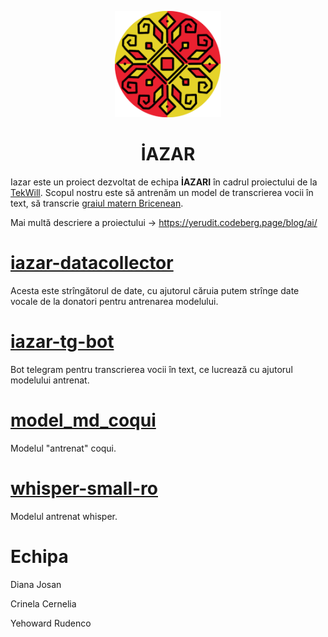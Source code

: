 <p align="center">
  <img src="./static/iazar-logo.png" alt="logo" height="170dp">
</p>


<h1 align="center">İAZAR</h1> 

Iazar este un proiect dezvoltat de echipa **İAZARI** în cadrul proiectului de la [TekWill](https://tekwill.md/).
Scopul nostru este să antrenăm un model de transcrierea vocii în text, să transcrie [graiul matern Bricenean](https://ro.wikipedia.org/wiki/Graiul_moldovenesc?lang=ro).

Mai multă descriere a proiectului -> https://yerudit.codeberg.page/blog/ai/

# [iazar-datacollector](https://github.com/Yehoward/iazar-datacollector)

Acesta este strîngătorul de date, cu ajutorul căruia putem strînge date vocale de la donatori pentru antrenarea modelului.

# [iazar-tg-bot](https://github.com/Yehoward/iazar-tg-bot)

Bot telegram pentru transcrierea vocii în text, ce lucrează cu ajutorul modelului antrenat.

# [model_md_coqui](https://github.com/Yehoward/model_md_coqui)

Modelul "antrenat" coqui.

# [whisper-small-ro](https://github.com/Yehoward/whisper-small-ro)

Modelul antrenat whisper.

# Echipa

Diana Josan

Crinela Cernelia

Yehoward Rudenco
